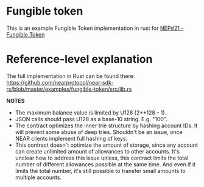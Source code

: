 # Fungible token

This is an example Fungible Token implementation in rust for [NEP#21 - Fungible Token](https://github.com/nearprotocol/NEPs/blob/master/specs/Standards/Tokens/FungibleToken.md)

# Reference-level explanation

The full implementation in Rust can be found there: https://github.com/nearprotocol/near-sdk-rs/blob/master/examples/fungible-token/src/lib.rs

**NOTES**
 - The maximum balance value is limited by U128 (2**128 - 1).
 - JSON calls should pass U128 as a base-10 string. E.g. "100".
 - The contract optimizes the inner trie structure by hashing account IDs. It will prevent some
    abuse of deep tries. Shouldn't be an issue, once NEAR clients implement full hashing of keys.
  - This contract doesn't optimize the amount of storage, since any account can create unlimited
    amount of allowances to other accounts. It's unclear how to address this issue unless, this
    contract limits the total number of different allowances possible at the same time.
    And even if it limits the total number, it's still possible to transfer small amounts to
    multiple accounts.